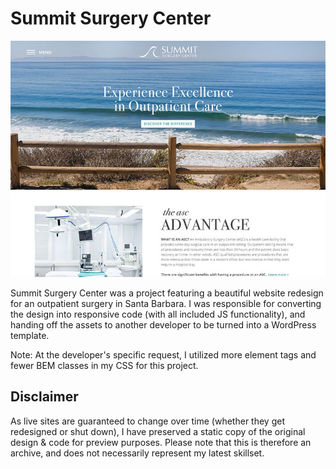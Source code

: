 # Summit Surgery Center

[![Summit Surgery Center](../screenshot-thumb.jpg)](http://constancecchen.github.io/portfolio/summit-surgery-center)

Summit Surgery Center was a project featuring a beautiful website redesign for an outpatient surgery in Santa Barbara. I was responsible for converting the design into responsive code (with all included JS functionality), and handing off the assets to another developer to be turned into a WordPress template.

Note: At the developer's specific request, I utilized more element tags and fewer BEM classes in my CSS for this project.

## Disclaimer

As live sites are guaranteed to change over time (whether they get redesigned or shut down), I have preserved a static copy of the original design & code for preview purposes. Please note that this is therefore an archive, and does not necessarily represent my latest skillset.
